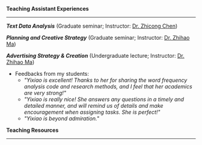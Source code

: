 **Teaching Assistant Experiences**

------
**_Text Data Analysis_** (Graduate seminar; Instructor: [Dr. Zhicong Chen](https://zhicongchen.github.io/))

**_Planning and Creative Strategy_** (Graduate seminar; Instructor: [Dr. Zhihao Ma](https://www.researchgate.net/profile/Zhihao-Ma-2))

**_Advertising Strategy & Creation_** (Undergraduate lecture; Instructor: [Dr. Zhihao Ma](https://www.researchgate.net/profile/Zhihao-Ma-2))

- Feedbacks from my students:
  - _"Yixiao is excellent! Thanks to her for sharing the word frequency analysis code and research methods, and I feel that her academics are very strong!"_
  - _"Yixiao is really nice! She answers any questions in a timely and detailed manner, and will remind us of details and make encouragement 
 when assigning tasks. She is perfect!"_
  - _"Yixiao is beyond admiration."_

**Teaching Resources**

------
